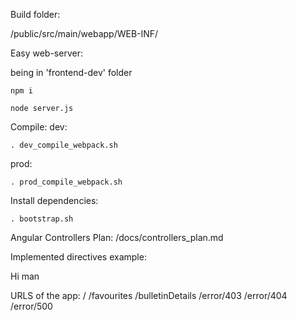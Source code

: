 Build folder:

/public/src/main/webapp/WEB-INF/

Easy web-server:

being in 'frontend-dev' folder
```
npm i
```

```
node server.js
```


Compile:
dev:
```
. dev_compile_webpack.sh
```

prod:
```
. prod_compile_webpack.sh
```


Install dependencies:
```
. bootstrap.sh
```


Angular Controllers Plan:
/docs/controllers_plan.md


Implemented directives example:

<nice-button class="btn-blue | btn-grey">Hi man</nice-button>

<text class="inputSearch" ng-model="main.hello" label="name"></text>


URLS of the app:
/
/favourites
/bulletinDetails
/error/403
/error/404
/error/500
